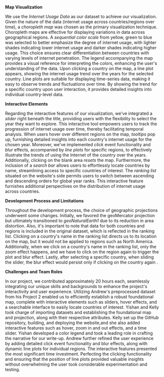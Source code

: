**Map Visualization**

We use the *Internet Usage Data* as our dataset to achieve our visualization. Given the nature of the data (internet usage across countries/regions over time), a *choropleth map* was chosen as the primary visualization technique. Choropleth maps are effective for displaying variations in data across geographical regions. A *sequential color scale* from yellow, green to blue was selected to better emphasize the degree of internet usage, with lighter shades indicating lower internet usage and darker shades indicating higher usage. This choice ensures clear differentiation between countries with varying levels of internet penetration. The legend accompanying the map provides a visual reference for interpreting the colors, enhancing the user's understanding of the data. Upon clicking a country on the map, a line plot appears, showing the internet usage trend over the years for the selected country. Line plots are suitable for displaying time-series data, making it easy to observe trends and fluctuations over time. By showing the trend for a specific country upon user interaction, it provides detailed insights into individual country-level data. 

**Interactive Elements**

Regarding the interactive features of our visualization, we've integrated a *slider* right beneath the title, providing users with the flexibility to select the year they want to explore. This interactive tool empowers users to track the progression of internet usage over time, thereby facilitating temporal analysis. When users hover over different regions on the map, *tooltips* pop up, furnishing detailed insights into each country's internet usage for the chosen year. Moreover, we've implemented *click* event functionality and *blur* effects, accompanied by *line plots* for specific regions, to effectively illustrate the trends of using the Internet of the country over the years. Additionally, clicking on the blank area *resets* the map. Furthermore, the inclusion of a *search bar* allows users to effortlessly locate countries by name, streamlining access to specific countries of interest. The *ranking list* situated on the website's side permits users to switch between ascending and descending orders for global year ranks. This interactive feature furnishes additional perspectives on the distribution of internet usage across countries.

**Development Process and Limitations**

Throughout the development process, the choice of geographic projections underwent some changes. Initially, we favored the geoMercator projection but ultimately transitioned to *geoNaturalEarth1* due to its reduction in area distortion. Also, it's important to note that data for both countries and regions is included in the original dataset, which is reflected in the ranking list. Clicking on a country's name in the ranking list directs us to its location on the map, but it would not be applied to regions such as North America. Additionally, when we click on a country's name in the ranking list, only the zoom effect happens, and we have to click on the region again to trigger the plot and blur effect. Lastly, after selecting a specific country, when sliding the slider, the blur effect would persist only if clicking on the country again .

**Challenges and Team Roles**

In our project, we contributed approximately 20 hours each, seamlessly integrating our unique skills and backgrounds to enhance the project's interactivity and user experience. Utilizing Andrew's preprocessed dataset from his Project 2 enabled us to efficiently establish a robust foundational map, complete with interactive elements such as sliders, hover effects, and a searchable interface to easily locate countries of interest. Yishan and Kelly took charge of importing datasets and establishing the foundational map and projection, along with their respective attributes. Kelly set up the GitHub repository, building, and deploying the website,and she also added interactive features such as hover, zoom in and out effects, and a time slider. Yishan developed a color legend and took a leading role in crafting the narrative for our write-up. Andrew further refined the user experience by adding detailed click event functionality and blur effects, along with dynamic line plots for individual regions. The interactive features presented the most significant time investment. Perfecting the clicking functionality and ensuring that the position of line plots provided valuable insights without overwhelming the user took considerable experimentation and testing.